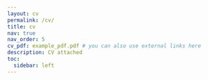 ```yaml
---
layout: cv
permalink: /cv/
title: cv
nav: true
nav_order: 5
cv_pdf: example_pdf.pdf # you can also use external links here
description: CV attached
toc:
  sidebar: left
---
```

